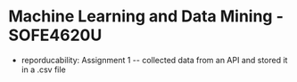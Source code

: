 # Machine Learning and Data Mining - SOFE4620U

- reporducability: Assignment 1 -- collected data from an API and stored it in a .csv file
